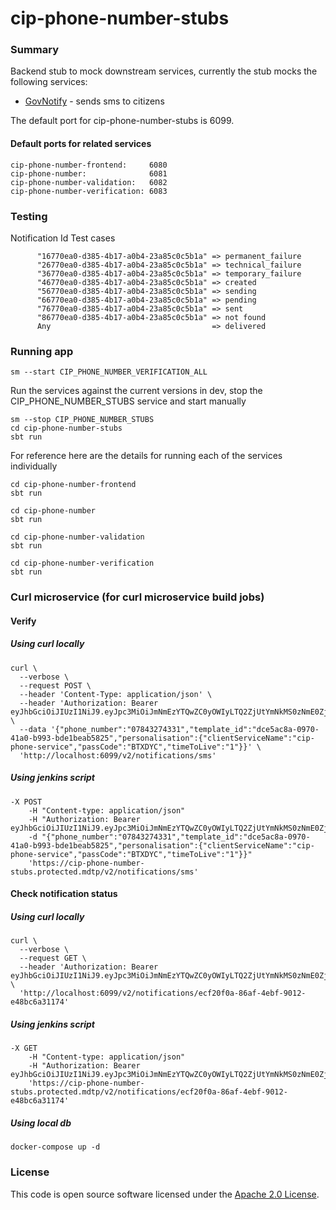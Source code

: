 
# cip-phone-number-stubs

### Summary

Backend stub to mock downstream services, currently the stub mocks the following services:
- [GovNotify](https://www.notifications.service.gov.uk/) - sends sms to citizens

The default port for cip-phone-number-stubs is 6099.  

#### Default ports for related services
```
cip-phone-number-frontend:     6080
cip-phone-number:              6081
cip-phone-number-validation:   6082
cip-phone-number-verification: 6083
```

### Testing

Notification Id Test cases 
```
      "16770ea0-d385-4b17-a0b4-23a85c0c5b1a" => permanent_failure
      "26770ea0-d385-4b17-a0b4-23a85c0c5b1a" => technical_failure
      "36770ea0-d385-4b17-a0b4-23a85c0c5b1a" => temporary_failure
      "46770ea0-d385-4b17-a0b4-23a85c0c5b1a" => created
      "56770ea0-d385-4b17-a0b4-23a85c0c5b1a" => sending
      "66770ea0-d385-4b17-a0b4-23a85c0c5b1a" => pending
      "76770ea0-d385-4b17-a0b4-23a85c0c5b1a" => sent
      "86770ea0-d385-4b17-a0b4-23a85c0c5b1a" => not found
      Any                                    => delivered
```


### Running app

    sm --start CIP_PHONE_NUMBER_VERIFICATION_ALL

Run the services against the current versions in dev, stop the CIP_PHONE_NUMBER_STUBS service and start manually

    sm --stop CIP_PHONE_NUMBER_STUBS
    cd cip-phone-number-stubs
    sbt run

For reference here are the details for running each of the services individually

    cd cip-phone-number-frontend
    sbt run
 
    cd cip-phone-number
    sbt run

    cd cip-phone-number-validation
    sbt run

    cd cip-phone-number-verification
    sbt run

### Curl microservice (for curl microservice build jobs)

#### Verify

##### Using curl locally
```
curl \
  --verbose \
  --request POST \
  --header 'Content-Type: application/json' \
  --header 'Authorization: Bearer eyJhbGciOiJIUzI1NiJ9.eyJpc3MiOiJmNmEzYTQwZC0yOWIyLTQ2ZjUtYmNkMS0zNmE0ZjY4MzcxNzEiLCJpYXQiOjE2NTgzMTU5MDV9.HdKMVoNm4S3353SvFvjaktb8J5yKsFATsyMjjRDlNxg' \
  --data '{"phone_number":"07843274331","template_id":"dce5ac8a-0970-41a0-b993-bde1beab5825","personalisation":{"clientServiceName":"cip-phone-service","passCode":"BTXDYC","timeToLive":"1"}}' \
  'http://localhost:6099/v2/notifications/sms'
```
##### Using jenkins script
```
-X POST 
    -H "Content-type: application/json"
    -H "Authorization: Bearer eyJhbGciOiJIUzI1NiJ9.eyJpc3MiOiJmNmEzYTQwZC0yOWIyLTQ2ZjUtYmNkMS0zNmE0ZjY4MzcxNzEiLCJpYXQiOjE2NTgzMTU5MDV9.HdKMVoNm4S3353SvFvjaktb8J5yKsFATsyMjjRDlNxg"
    -d "{"phone_number":"07843274331","template_id":"dce5ac8a-0970-41a0-b993-bde1beab5825","personalisation":{"clientServiceName":"cip-phone-service","passCode":"BTXDYC","timeToLive":"1"}}"    
    'https://cip-phone-number-stubs.protected.mdtp/v2/notifications/sms'
```

#### Check notification status

##### Using curl locally
```
curl \
  --verbose \
  --request GET \
  --header 'Authorization: Bearer eyJhbGciOiJIUzI1NiJ9.eyJpc3MiOiJmNmEzYTQwZC0yOWIyLTQ2ZjUtYmNkMS0zNmE0ZjY4MzcxNzEiLCJpYXQiOjE2NTgzMTY3Njd9._0__Ubwncx84sp5Q3FhztZB7xkjSKFy9WVTunzZE4DQ' \
  'http://localhost:6099/v2/notifications/ecf20f0a-86af-4ebf-9012-e48bc6a31174'
```
##### Using jenkins script
```
-X GET 
    -H "Content-type: application/json"
    -H "Authorization: Bearer eyJhbGciOiJIUzI1NiJ9.eyJpc3MiOiJmNmEzYTQwZC0yOWIyLTQ2ZjUtYmNkMS0zNmE0ZjY4MzcxNzEiLCJpYXQiOjE2NTgzMTU5MDV9.HdKMVoNm4S3353SvFvjaktb8J5yKsFATsyMjjRDlNxg"
    'https://cip-phone-number-stubs.protected.mdtp/v2/notifications/ecf20f0a-86af-4ebf-9012-e48bc6a31174'
``` 

##### Using local db
```
docker-compose up -d
```

### License

This code is open source software licensed under the [Apache 2.0 License]("http://www.apache.org/licenses/LICENSE-2.0.html").
